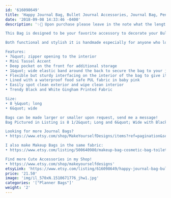 ```yaml
---
id: '616098649'
title: 'Happy Journal Bag, Bullet Journal Accessories, Journal Bag, Pencil Bag, Bullet Journal Bag, Gingham Print'
date: '2018-09-08 14:33:46 -0400'
description: '✨📓 Upon purchase please leave in the note what the length and width of your journal(binder, notebook, etc) so i can cut the elastic strap accordingly. 📓✨

This Bag is designed to be your favorite accessory to decorate your Bullet Journal, Binder or Planner with. This simple storage solution helps to keep all of your pens, pencils, markers, and tools in one place: conveniently attached to your journal! 

Both functional and stylish it is handmade especially for anyone who loves to be creative and decorate or personalize their journals. This bag is also a Back to School staple for binders and agendas, with a deep pocket in the front that will hold a phone and other essentials. Handmade with experience, and a standard for high quality. 

Features:
• 7&quot; zipper opening to the interior
• Mini Tassel Accent
• Deep pocket on the front for additional storage 
• 1&quot; wide elastic band around the back to secure the bag to your journal.
• Flexible but sturdy interfacing on the interior of the bag to give it shape and help with wear.
• Lined with a waterproof food safe PUL fabric in baby pink
• Easily spot clean exterior and wipe clean interior
• Trendy Black and White Gingham Printed Fabric

Size:
• 8 ½&quot; long
• 6&quot; wide

Bags can be made larger or smaller upon request, send me a message!
Bag Pictured in Listing is 8 1/2&quot; Long and 6&quot; Wide with Black Zipper & Tassel and has a Black elastic strap.

Looking for more Journal Bags?
• https://www.etsy.com/shop/MakeYourselfDesigns/items?ref=pagination&section_id=23962985

I also make Makeup Bags in the same fabric:
• https://www.etsy.com/listing/500640980/makeup-bag-cosmetic-bag-toiletry-bag?ref=shop_home_active_62

Find more Cute Accessories in my Shop!
• https://www.etsy.com/shop/makeyourselfdesigns'
etsyLink: 'https://www.etsy.com/listing/616098649/happy-journal-bag-bullet-journal?utm_source=synctostaticsite&utm_medium=api&utm_campaign=api'
price: '21.50'
image: 'img/il_570xN.1510671776_jhw1.jpg'
categories: '["Planner Bags"]'
weight: '2'
---
```


